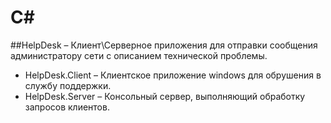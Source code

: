 # C#
##HelpDesk – Клиент\Серверное приложения для отправки сообщения администратору сети с описанием технической проблемы.
 * HelpDesk.Client – Клиентское приложение windows для обрушения в службу поддержки.
 * HelpDesk.Server – Консольный сервер, выполняющий обработку запросов клиентов.

